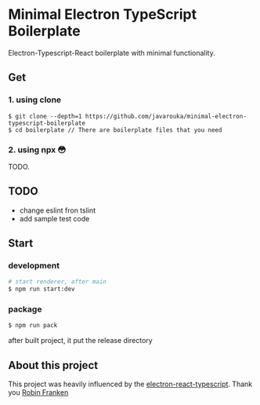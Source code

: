 # Minimal Electron TypeScript Boilerplate

Electron-Typescript-React boilerplate with minimal functionality.

## Get

### 1. using clone

```
$ git clone --depth=1 https://github.com/javarouka/minimal-electron-typescript-boilerplate
$ cd boilerplate // There are boilerplate files that you need
```

### 2. using npx 😳

TODO.

## TODO
- change eslint fron tslint
- add sample test code

## Start

### development

```sh
# start renderer, after main
$ npm run start:dev
```

### package

```sh
$ npm run pack
```

after built project, it put the release directory

## About this project
This project was heavily influenced by the [electron-react-typescript](https://github.com/Robinfr/electron-react-typescript). Thank you [Robin Franken](https://github.com/Robinfr)
